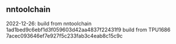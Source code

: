 ## nntoolchain

2022-12-26:
build from nntoolchain 1ad1bed9c6ebf1d3f059603d42aa4837f22431f9
build from TPU1686     7acec093646ef7e927f5c233fab3c4eab8c15c9c
